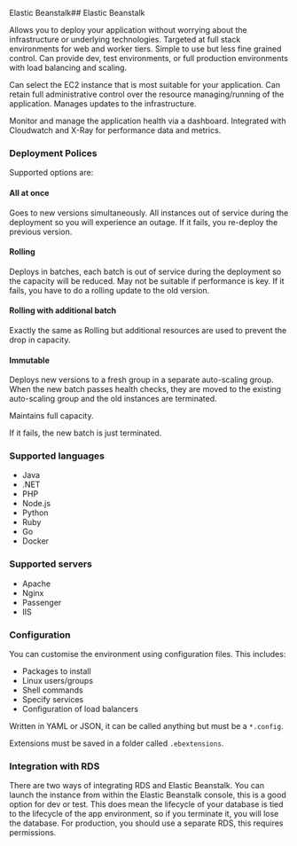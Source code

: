 Elastic Beanstalk## Elastic Beanstalk

Allows you to deploy your application without worrying about the infrastructure or underlying technologies. Targeted at full stack environments for web and worker tiers. Simple to use but less fine grained control. Can provide dev, test environments, or full production environments with load balancing and scaling.

Can select the EC2 instance that is most suitable for your application. Can retain full administrative control over the resource managing/running of the application. Manages updates to the infrastructure.

Monitor and manage the application health via a dashboard. Integrated with Cloudwatch and X-Ray for performance data and metrics.

### Deployment Polices

Supported options are:

#### All at once

Goes to new versions simultaneously. All instances out of service during the deployment so you will experience an outage. If it fails, you re-deploy the previous version.

#### Rolling

Deploys in batches, each batch is out of service during the deployment so the capacity will be reduced. May not be suitable if performance is key. If it fails, you have to do a rolling update to the old version.

#### Rolling with additional batch

Exactly the same as Rolling but additional resources are used to prevent the drop in capacity.

#### Immutable

Deploys new versions to a fresh group in a separate auto-scaling group. When the new batch passes health checks, they are moved to the existing auto-scaling group and the old instances are terminated.

Maintains full capacity.

If it fails, the new batch is just terminated.

### Supported languages

- Java
- .NET
- PHP
- Node.js
- Python
- Ruby
- Go
- Docker

### Supported servers

- Apache
- Nginx
- Passenger
- IIS

### Configuration

You can customise the environment using configuration files. This includes:

- Packages to install
- Linux users/groups
- Shell commands
- Specify services
- Configuration of load balancers

Written in YAML or JSON, it can be called anything but must be a `*.config`.

Extensions must be saved in a folder called `.ebextensions`.

### Integration with RDS

There are two ways of integrating RDS and Elastic Beanstalk. You can launch the instance from within the Elastic Beanstalk console, this is a good option for dev or test. This does mean the lifecycle of your database is tied to the lifecycle of the app environment, so if you terminate it, you will lose the database. For production, you should use a separate RDS, this requires permissions.
